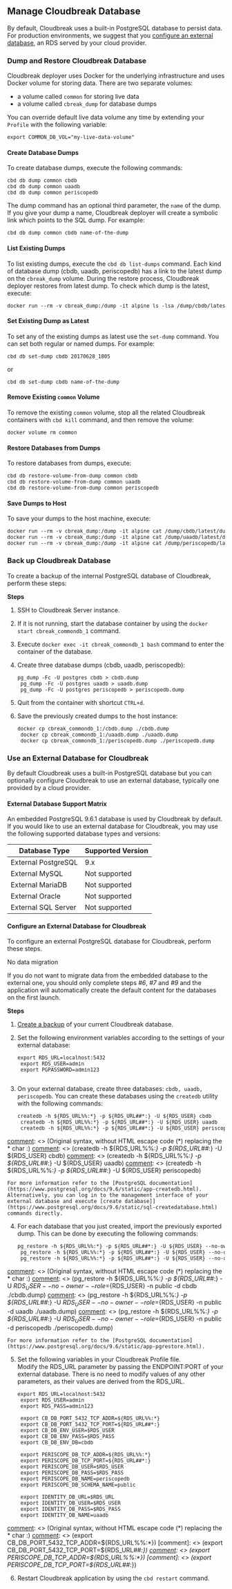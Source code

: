 ## Manage Cloudbreak Database

By default, Cloudbreak uses a built-in PostgreSQL database to persist data. For production environments, we suggest that you [configure an external database](#configure-an-external-database-for-cloudbreak), an RDS served by your cloud provider. 


### Dump and Restore Cloudbreak Database 

Cloudbreak deployer uses Docker for the underlying infrastructure and uses Docker volume for storing data. There are two separate volumes: 

* a volume called `common` for storing live data  
* a volume called `cbreak_dump` for database dumps 

You can override default live data volume any time by extending your `Profile` with the following variable:

<pre><small>export COMMON_DB_VOL="my-live-data-volume"
</small></pre>

#### Create Database Dumps 

To create database dumps, execute the following commands:

<pre><small>cbd db dump common cbdb
cbd db dump common uaadb
cbd db dump common periscopedb
</small></pre>

The dump command has an optional third parameter, the `name` of the dump. If you give your dump a name, Cloudbreak deployer will create a symbolic link which points to the SQL dump. For example: 

<pre><small>cbd db dump common cbdb name-of-the-dump
</small></pre>

#### List Existing Dumps 

To list existing dumps, execute the `cbd db list-dumps` command. Each kind of database dump (cbdb, uaadb, periscopedb) has a link to the latest dump on the `cbreak_dump` volume. During the restore process, Cloudbreak deployer restores from latest dump. To check which dump is the latest, execute:

<pre><small>docker run --rm -v cbreak_dump:/dump -it alpine ls -lsa /dump/cbdb/latest
</small></pre>

#### Set Existing Dump as Latest 

To set any of the existing dumps as latest use the `set-dump` command. You can set both regular or named dumps. For example: 

<pre><small>cbd db set-dump cbdb 20170628_1805
</small></pre>
or
<pre><small>cbd db set-dump cbdb name-of-the-dump
</small></pre>


#### Remove Existing `common` Volume

To remove the existing `common` volume, stop all the related Cloudbreak containers with `cbd kill` command, and then remove the volume:

<pre><small>docker volume rm common
</small></pre>

#### Restore Databases from Dumps

To restore databases from dumps, execute:

<pre><small>cbd db restore-volume-from-dump common cbdb
cbd db restore-volume-from-dump common uaadb
cbd db restore-volume-from-dump common periscopedb
</small></pre>


#### Save Dumps to Host 

To save your dumps to the host machine, execute:

<pre><small>docker run --rm -v cbreak_dump:/dump -it alpine cat /dump/cbdb/latest/dump.sql > cbdb.sql
docker run --rm -v cbreak_dump:/dump -it alpine cat /dump/uaadb/latest/dump.sql > uaadb.sql
docker run --rm -v cbreak_dump:/dump -it alpine cat /dump/periscopedb/latest/dump.sql > periscopedb.sql
</small></pre>



### Back up Cloudbreak Database 

To create a backup of the internal PostgreSQL database of Cloudbreak, perform these steps:

**Steps**

1. SSH to Cloudbreak Server instance.

2. If it is not running, start the database container by using the `docker start cbreak_commondb_1` command.

3. Execute `docker exec -it cbreak_commondb_1 bash` command to enter the container of the database.
 
4. Create three database dumps (cbdb, uaadb, periscopedb):  

    <pre><small>pg_dump -Fc -U postgres cbdb > cbdb.dump
    pg_dump -Fc -U postgres uaadb > uaadb.dump
    pg_dump -Fc -U postgres periscopedb > periscopedb.dump</small></pre>
                
5. Quit from the container with shortcut `CTRL+d`.

6. Save the previously created dumps to the host instance:               

    <pre><small>docker cp cbreak_commondb_1:/cbdb.dump ./cbdb.dump
    docker cp cbreak_commondb_1:/uaadb.dump ./uaadb.dump
    docker cp cbreak_commondb_1:/periscopedb.dump ./periscopedb.dump</small></pre>



### Use an External Database for Cloudbreak 

By default Cloudbreak uses a built-in PostgreSQL database but you can optionally configure Cloudbreak to use an external database, typically one provided by a cloud provider.

#### External Database Support Matrix

An embedded PostgreSQL 9.6.1 database is used by Cloudbreak by default. If you would like to use an external database for Cloudbreak, you may use the following supported database types and versions: 

| Database Type | Supported Version |
|---|---| 
| External PostgreSQL | 9.x |
| External MySQL | Not supported |
| External MariaDB | Not supported |
| External Oracle | Not supported |
| External SQL Server | Not supported |


#### Configure an External Database for Cloudbreak 

To configure an external PostgreSQL database for Cloudbreak, perform these steps. 

<div class="note">
    <p class="first admonition-title">No data migration</p>
    <p class="last">
    If you do not want to migrate data from the embedded database to the external one, you should only complete steps <i>#6</i>, <i>#7</i> and <i>#9</i> and the application will automatically create the default content for the databases on the first launch. 
    </p>
</div>
  

**Steps**

1. [Create a backup](#back-up-cloudbreak-database) of your current Cloudbreak database. 

[comment]: <> (Where do I perform step 2?)

2. Set the following environment variables according to the settings of your external database: 

    <pre><small>export RDS_URL=localhost:5432
    export RDS_USER=admin
    export PGPASSWORD=admin123
    </small></pre>
 
3. On your external database, create three databases: `cbdb, uaadb, periscopedb`. You can create these databases using the `createdb` utility with the following commands:
   
    <pre><small>createdb -h ${RDS_URL%%:&#42;} -p ${RDS_URL##&#42;:} -U ${RDS_USER} cbdb
    createdb -h ${RDS_URL%%:&#42;} -p ${RDS_URL##&#42;:} -U ${RDS_USER} uaadb
    createdb -h ${RDS_URL%%:&#42;} -p ${RDS_URL##&#42;:} -U ${RDS_USER} periscopedb</small></pre>
    
[comment]: <> (Original syntax, without HTML escape code (&#42;) replacing the * char :)
[comment]: <> (createdb -h ${RDS_URL%%:*} -p ${RDS_URL##*:} -U ${RDS_USER} cbdb)
[comment]: <> (createdb -h ${RDS_URL%%:*} -p ${RDS_URL##*:} -U ${RDS_USER} uaadb)
[comment]: <> (createdb -h ${RDS_URL%%:*} -p ${RDS_URL##*:} -U ${RDS_USER} periscopedb)
        
    For more information refer to the [PostgreSQL documentation](https://www.postgresql.org/docs/9.6/static/app-createdb.html).   
    Alternatively, you can log in to the management interface of your external database and execute [create database]](https://www.postgresql.org/docs/9.6/static/sql-createdatabase.html) commands directly. 
     
4. For each database that you just created, import the previously exported dump. This can be done by executing the following commands:

    <pre><small>pg_restore -h ${RDS_URL%%:&#42;} -p ${RDS_URL##&#42;:} -U ${RDS_USER} --no-owner --role=${RDS_USER} -n public -d cbdb ./cbdb.dump
    pg_restore -h ${RDS_URL%%:&#42;} -p ${RDS_URL##&#42;:} -U ${RDS_USER} --no-owner --role=${RDS_USER} -n public -d uaadb ./uaadb.dump
    pg_restore -h ${RDS_URL%%:&#42;} -p ${RDS_URL##&#42;:} -U ${RDS_USER} --no-owner --role=${RDS_USER} -n public -d periscopedb ./periscopedb.dump</small></pre>
    
[comment]: <> (Original syntax, without HTML escape code (&#42;) replacing the * char :)
[comment]: <> (pg_restore -h ${RDS_URL%%:*} -p ${RDS_URL##*:} -U ${RDS_USER} --no-owner --role=${RDS_USER} -n public -d cbdb ./cbdb.dump)
[comment]: <> (pg_restore -h ${RDS_URL%%:*} -p ${RDS_URL##*:} -U ${RDS_USER} --no-owner --role=${RDS_USER} -n public -d uaadb ./uaadb.dump)
[comment]: <> (pg_restore -h ${RDS_URL%%:*} -p ${RDS_URL##*:} -U ${RDS_USER} --no-owner --role=${RDS_USER} -n public -d periscopedb ./periscopedb.dump)
    
    For more information refer to the [PostgreSQL documentation](https://www.postgresql.org/docs/9.6/static/app-pgrestore.html).
    
5. Set the following variables in your Cloudbreak Profile file.  
    Modify the RDS_URL parameter by passing the ENDPOINT:PORT of your external database. There is no need to modify values of any other parameters, as their values are derived from the RDS_URL.

    <pre><small>export RDS_URL=localhost:5432
    export RDS_USER=admin
    export RDS_PASS=admin123
    
    export CB_DB_PORT_5432_TCP_ADDR=${RDS_URL%%:&#42;}
    export CB_DB_PORT_5432_TCP_PORT=${RDS_URL##&#42;:}
    export CB_DB_ENV_USER=$RDS_USER
    export CB_DB_ENV_PASS=$RDS_PASS
    export CB_DB_ENV_DB=cbdb
    
    export PERISCOPE_DB_TCP_ADDR=${RDS_URL%%:&#42;}
    export PERISCOPE_DB_TCP_PORT=${RDS_URL##&#42;:}
    export PERISCOPE_DB_USER=$RDS_USER
    export PERISCOPE_DB_PASS=$RDS_PASS
    export PERISCOPE_DB_NAME=periscopedb
    export PERISCOPE_DB_SCHEMA_NAME=public
    
    export IDENTITY_DB_URL=$RDS_URL
    export IDENTITY_DB_USER=$RDS_USER
    export IDENTITY_DB_PASS=$RDS_PASS
    export IDENTITY_DB_NAME=uaadb</small></pre>
    
    
[comment]: <> (Original syntax, without HTML escape code (&#42;) replacing the * char :)
[comment]: <> (export CB_DB_PORT_5432_TCP_ADDR=${RDS_URL%%:*})
[comment]: <> (export CB_DB_PORT_5432_TCP_PORT=${RDS_URL##*:})
[comment]: <> (export PERISCOPE_DB_TCP_ADDR=${RDS_URL%%:*})
[comment]: <> (export PERISCOPE_DB_TCP_PORT=${RDS_URL##*:})

6. Restart Cloudbreak application by using the `cbd restart` command. 

[Comment]: <> (How can I verify these steps worked? You can try to kill the local common_db container, the application should be able to continue to run)

